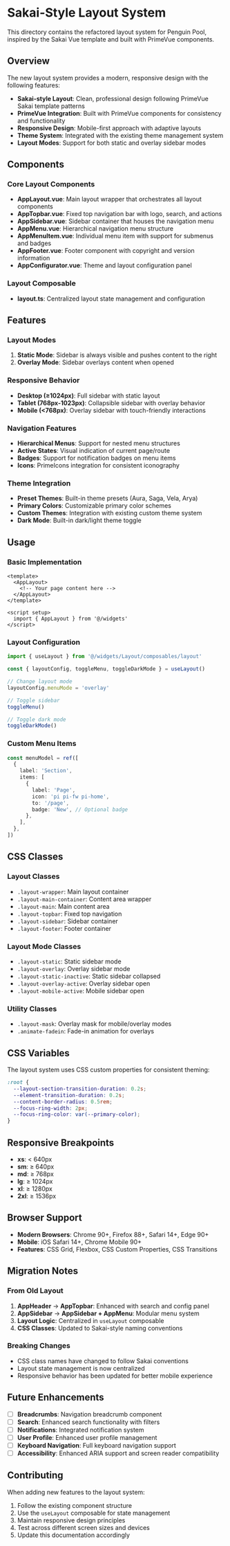 # Sakai-Style Layout System

This directory contains the refactored layout system for Penguin Pool, inspired by the Sakai Vue template and built with PrimeVue components.

## Overview

The new layout system provides a modern, responsive design with the following features:

- **Sakai-style Layout**: Clean, professional design following PrimeVue Sakai template patterns
- **PrimeVue Integration**: Built with PrimeVue components for consistency and functionality
- **Responsive Design**: Mobile-first approach with adaptive layouts
- **Theme System**: Integrated with the existing theme management system
- **Layout Modes**: Support for both static and overlay sidebar modes

## Components

### Core Layout Components

- **AppLayout.vue**: Main layout wrapper that orchestrates all layout components
- **AppTopbar.vue**: Fixed top navigation bar with logo, search, and actions
- **AppSidebar.vue**: Sidebar container that houses the navigation menu
- **AppMenu.vue**: Hierarchical navigation menu structure
- **AppMenuItem.vue**: Individual menu item with support for submenus and badges
- **AppFooter.vue**: Footer component with copyright and version information
- **AppConfigurator.vue**: Theme and layout configuration panel

### Layout Composable

- **layout.ts**: Centralized layout state management and configuration

## Features

### Layout Modes

1. **Static Mode**: Sidebar is always visible and pushes content to the right
2. **Overlay Mode**: Sidebar overlays content when opened

### Responsive Behavior

- **Desktop (≥1024px)**: Full sidebar with static layout
- **Tablet (768px-1023px)**: Collapsible sidebar with overlay behavior
- **Mobile (<768px)**: Overlay sidebar with touch-friendly interactions

### Navigation Features

- **Hierarchical Menus**: Support for nested menu structures
- **Active States**: Visual indication of current page/route
- **Badges**: Support for notification badges on menu items
- **Icons**: PrimeIcons integration for consistent iconography

### Theme Integration

- **Preset Themes**: Built-in theme presets (Aura, Saga, Vela, Arya)
- **Primary Colors**: Customizable primary color schemes
- **Custom Themes**: Integration with existing custom theme system
- **Dark Mode**: Built-in dark/light theme toggle

## Usage

### Basic Implementation

```vue
<template>
  <AppLayout>
    <!-- Your page content here -->
  </AppLayout>
</template>

<script setup>
  import { AppLayout } from '@/widgets'
</script>
```

### Layout Configuration

```typescript
import { useLayout } from '@/widgets/Layout/composables/layout'

const { layoutConfig, toggleMenu, toggleDarkMode } = useLayout()

// Change layout mode
layoutConfig.menuMode = 'overlay'

// Toggle sidebar
toggleMenu()

// Toggle dark mode
toggleDarkMode()
```

### Custom Menu Items

```typescript
const menuModel = ref([
  {
    label: 'Section',
    items: [
      {
        label: 'Page',
        icon: 'pi pi-fw pi-home',
        to: '/page',
        badge: 'New', // Optional badge
      },
    ],
  },
])
```

## CSS Classes

### Layout Classes

- `.layout-wrapper`: Main layout container
- `.layout-main-container`: Content area wrapper
- `.layout-main`: Main content area
- `.layout-topbar`: Fixed top navigation
- `.layout-sidebar`: Sidebar container
- `.layout-footer`: Footer container

### Layout Mode Classes

- `.layout-static`: Static sidebar mode
- `.layout-overlay`: Overlay sidebar mode
- `.layout-static-inactive`: Static sidebar collapsed
- `.layout-overlay-active`: Overlay sidebar open
- `.layout-mobile-active`: Mobile sidebar open

### Utility Classes

- `.layout-mask`: Overlay mask for mobile/overlay modes
- `.animate-fadein`: Fade-in animation for overlays

## CSS Variables

The layout system uses CSS custom properties for consistent theming:

```css
:root {
  --layout-section-transition-duration: 0.2s;
  --element-transition-duration: 0.2s;
  --content-border-radius: 0.5rem;
  --focus-ring-width: 2px;
  --focus-ring-color: var(--primary-color);
}
```

## Responsive Breakpoints

- **xs**: < 640px
- **sm**: ≥ 640px
- **md**: ≥ 768px
- **lg**: ≥ 1024px
- **xl**: ≥ 1280px
- **2xl**: ≥ 1536px

## Browser Support

- **Modern Browsers**: Chrome 90+, Firefox 88+, Safari 14+, Edge 90+
- **Mobile**: iOS Safari 14+, Chrome Mobile 90+
- **Features**: CSS Grid, Flexbox, CSS Custom Properties, CSS Transitions

## Migration Notes

### From Old Layout

1. **AppHeader** → **AppTopbar**: Enhanced with search and config panel
2. **AppSidebar** → **AppSidebar + AppMenu**: Modular menu system
3. **Layout Logic**: Centralized in `useLayout` composable
4. **CSS Classes**: Updated to Sakai-style naming conventions

### Breaking Changes

- CSS class names have changed to follow Sakai conventions
- Layout state management is now centralized
- Responsive behavior has been updated for better mobile experience

## Future Enhancements

- [ ] **Breadcrumbs**: Navigation breadcrumb component
- [ ] **Search**: Enhanced search functionality with filters
- [ ] **Notifications**: Integrated notification system
- [ ] **User Profile**: Enhanced user profile management
- [ ] **Keyboard Navigation**: Full keyboard navigation support
- [ ] **Accessibility**: Enhanced ARIA support and screen reader compatibility

## Contributing

When adding new features to the layout system:

1. Follow the existing component structure
2. Use the `useLayout` composable for state management
3. Maintain responsive design principles
4. Test across different screen sizes and devices
5. Update this documentation accordingly
